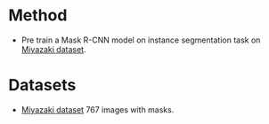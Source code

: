 # Method

- Pre train a Mask R-CNN model on instance segmentation task on [Miyazaki dataset](https://ieee-dataport.org/open-access/dataset-detecting-buildings-containers-and-cranes-satellite-images).

# Datasets

- [Miyazaki dataset](https://ieee-dataport.org/open-access/dataset-detecting-buildings-containers-and-cranes-satellite-images) 767 images with masks.
